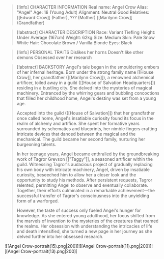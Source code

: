 
> [!info] CHARACTER INFORMATION
> Real name: Angel Crow
> Alias: "Angel"
> Age: 18 (Young Adult)
> Alignment: Neutral Good
> Relatives: [[Edward Crow]] (Father), ??? (Mother) [[Marilynn Crow]] (Grandfather)

> [!abstract] CHARACTER DESCRIPTION
> Race: Variant Tiefling
> Height:  Under Average (167cm)
> Weight: 62kg
> Size: Medium
> Skin: Pale Snow White
> Hair: Chocolate Brown / Vanilla Blonde
> Eyes: Black

> [!info] PERSONAL TRAITS
> Dislikes her horns
> Doesn't like other demons
> Obsessed over her research

> [!abstract] BACKSTORY
> Angel's tale began in the smouldering embers of her infernal heritage. Born under the strong family name [[House Crow]], her grandfather ([[Marilynn Crow]]), a renowned alchemical artificer, toiled away in a guild ([[House of Salvation Headquarters]]) residing in a bustling city. She delved into the mysteries of magical machinery. Entranced by the whirring gears and bubbling concoctions that filled her childhood home, Angel's destiny was set from a young age.
> 
> Accepted into the guild ([[House of Salvation]]) that her grandfather once called home, Angel's insatiable curiosity found its focus in the realm of alchemy and artifice. She spent her formative years surrounded by schematics and blueprints, her nimble fingers crafting intricate devices that danced between the magical and the mechanical. The guild became her second family, nurturing her burgeoning talents.
> 
> In her teenage years, Angel became enthralled by the groundbreaking work of Tagror Grevson [["Taggy"]], a seasoned artificer within the guild. Witnessing Tagror's audacious project of gradually replacing his own body with intricate machinery, Angel, driven by insatiable curiosity, beseeched him to allow her a closer look and the opportunity to study his methods. After persistent requests, Tagror relented, permitting Angel to observe and eventually collaborate. Together, their efforts culminated in a remarkable achievement—the successful transfer of Tagror's consciousness into the unyielding form of a warforged.
> 
> However, the taste of success only fueled Angel's hunger for knowledge. As she entered young adulthood, her focus shifted from the marvels of invention to the mysteries of the creatures that roamed the realms. Her obsession with understanding the intricacies of life and death intensified, she turned a new page in her journey as she delved further into her obsessed research.

![[Angel Crow-portrait(15).png|200]]![[Angel Crow-portrait(11).png|200]]![[Angel Crow-portrait(13).png|200]]